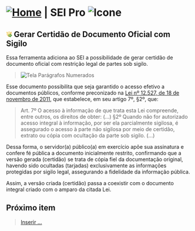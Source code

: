 # [![Home](../img/home.png)](../) |  SEI Pro ![Icone](../img/icon-32.png)

## ![SEI Pro Certidão Sigilo](../img/icon-certidaosigilo.png) Gerar Certidão de Documento Oficial com Sigilo

Essa ferramenta adiciona ao SEI a possibilidade de gerar certidão de documento oficial com restrição legal de partes sob sigilo.

> ![Tela Parágrafos Numerados](../img/tela-certidaosigilo.gif) 

Esse documento possibilita que seja garantido o acesso efetivo a documentos públicos, conforme preconizado na [Lei nº 12.527, de 18 de novembro de 2011](http://www.planalto.gov.br/ccivil_03/_ato2011-2014/2011/lei/l12527.htm), que estabelece, em seu artigo 7º, §2º, que:

> Art. 7º O acesso à informação de que trata esta Lei compreende, entre outros, os direitos de obter:
> (...)
> §2º Quando não for autorizado acesso integral à informação, por ser ela parcialmente sigilosa, é assegurado o acesso à parte não sigilosa por meio de certidão, extrato ou cópia com ocultação da parte sob sigilo.
> (...)

Dessa forma, o servidor(a) público(a) em exercício apõe sua assinatura e confere fé pública a documento inicialmente restrito, confirmando que a versão gerada (certidão) se trata de cópia fiel da documentação original, havendo sido ocultadas (tarjadas) exclusivamente as informações protegidas por sigilo legal, assegurando a fidelidade da informação pública. 

Assim, a versão criada (certidão) passa a coexistir com o documento integral criado com o amparo da citada Lei.

## Próximo item

> [Inserir ...](../pages/PAGE.md)
